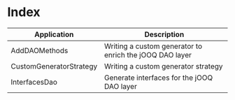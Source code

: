 # Index

| Application             | Description
| ------------------------|-------------------------------------------------------------|
| AddDAOMethods           | Writing a custom generator to enrich the jOOQ DAO layer     |
| CustomGeneratorStrategy | Writing a custom generator strategy                         |
| InterfacesDao           | Generate interfaces for the jOOQ DAO layer                  |